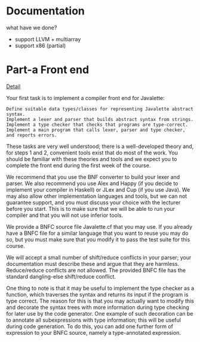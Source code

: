 # Documentation

what have we done?

+ support LLVM + multiarray 
+ support x86 (partial)



# Part-a Front end 
[Detail](https://github.com/TDA283-compiler-construction/project/blob/master/project/frontend.md)

Your first task is to implement a compiler front end for Javalette:

    Define suitable data types/classes for representing Javalette abstract syntax.
    Implement a lexer and parser that builds abstract syntax from strings.
    Implement a type checker that checks that programs are type-correct.
    Implement a main program that calls lexer, parser and type checker, and reports errors.

These tasks are very well understood; there is a well-developed theory and, for steps 1 and 2, convenient tools exist that do most of the work. You should be familiar with these theories and tools and we expect you to complete the front end during the first week of the course.

We recommend that you use the BNF converter to build your lexer and parser. We also recommend you use Alex and Happy (if you decide to implement your compiler in Haskell) or JLex and Cup (if you use Java). We may also allow other implementation languages and tools, but we can not guarantee support, and you must discuss your choice with the lecturer before you start. This is to make sure that we will be able to run your compiler and that you will not use inferior tools.

We provide a BNFC source file Javalette.cf that you may use. If you already have a BNFC file for a similar language that you want to reuse you may do so, but you must make sure that you modify it to pass the test suite for this course.

We will accept a small number of shift/reduce conflicts in your parser; your documentation must describe these and argue that they are harmless. Reduce/reduce conflicts are not allowed. The provided BNFC file has the standard dangling-else shift/reduce conflict.

One thing to note is that it may be useful to implement the type checker as a function, which traverses the syntax and returns its input if the program is type correct. The reason for this is that you may actually want to modify this and decorate the syntax trees with more information during type checking for later use by the code generator. One example of such decoration can be to annotate all subexpressions with type information; this will be useful during code generation. To do this, you can add one further form of expression to your BNFC source, namely a type-annotated expression.




